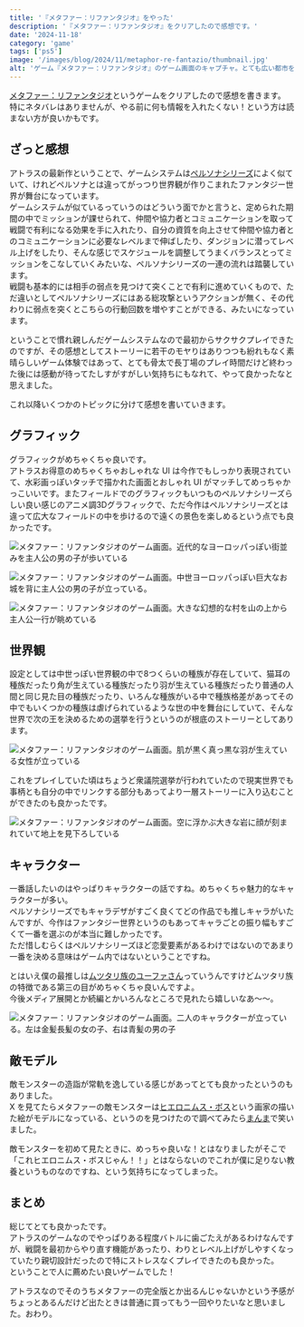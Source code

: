 ```yaml
---
title: '『メタファー：リファンタジオ』をやった'
description: '『メタファー：リファンタジオ』をクリアしたので感想です。'
date: '2024-11-18'
category: 'game'
tags: ['ps5']
image: '/images/blog/2024/11/metaphor-re-fantazio/thumbnail.jpg'
alt: 'ゲーム『メタファー：リファンタジオ』のゲーム画面のキャプチャ。とても広い都市を見下ろす大きな階段を2人の男性キャラクターが登っているシーン。'
---
```


[メタファー：リファンタジオ](https://rpg.jp/)というゲームをクリアしたので感想を書きます。  
特にネタバレはありませんが、やる前に何も情報を入れたくない！という方は読まない方が良いかもです。

## ざっと感想

アトラスの最新作ということで、ゲームシステムは[ペルソナシリーズ](https://www.atlus.co.jp/series/persona/)によく似ていて、けれどペルソナとは違ってがっつり世界観が作りこまれたファンタジー世界が舞台になっています。  
ゲームシステムが似ているっていうのはどういう面でかと言うと、定められた期間の中でミッションが課せられて、仲間や協力者とコミュニケーションを取って戦闘で有利になる効果を手に入れたり、自分の資質を向上させて仲間や協力者とのコミュニケーションに必要なレベルまで伸ばしたり、ダンジョンに潜ってレベル上げをしたり、そんな感じでスケジュールを調整してうまくバランスとってミッションをこなしていくみたいな、ペルソナシリーズの一連の流れは踏襲しています。  
戦闘も基本的には相手の弱点を見つけて突くことで有利に進めていくもので、ただ違いとしてペルソナシリーズにはある総攻撃というアクションが無く、その代わりに弱点を突くとこちらの行動回数を増やすことができる、みたいになっています。

ということで慣れ親しんだゲームシステムなので最初からサクサクプレイできたのですが、その感想としてストーリーに若干のモヤりはありつつも紛れもなく素晴らしいゲーム体験ではあって、とても骨太で長丁場のプレイ時間だけど終わった後には感動が待ってたしすがすがしい気持ちにもなれて、やって良かったなと思えました。

これ以降いくつかのトピックに分けて感想を書いていきます。

## グラフィック

グラフィックがめちゃくちゃ良いです。  
アトラスお得意のめちゃくちゃおしゃれな UI は今作でもしっかり表現されていて、水彩画っぽいタッチで描かれた画面とおしゃれ UI がマッチしてめっちゃかっこいいです。またフィールドでのグラフィックもいつものペルソナシリーズらしい良い感じのアニメ調3Dグラフィックで、ただ今作はペルソナシリーズとは違って広大なフィールドの中を歩けるので遠くの景色を楽しめるという点でも良かったです。

![メタファー：リファンタジオのゲーム画面。近代的なヨーロッパっぽい街並みを主人公の男の子が歩いている](/images/blog/2024/11/metaphor-re-fantazio/01.jpg '近代的な街並みが見れたり')

![メタファー：リファンタジオのゲーム画面。中世ヨーロッパっぽい巨大なお城を背に主人公の男の子が立っている。](/images/blog/2024/11/metaphor-re-fantazio/02.jpg '中世っぽいお城が見れたり')

![メタファー：リファンタジオのゲーム画面。大きな幻想的な村を山の上から主人公一行が眺めている](/images/blog/2024/11/metaphor-re-fantazio/03.jpg 'イラストと組み合わせとかもあったり')

## 世界観

設定としては中世っぽい世界観の中で8つくらいの種族が存在していて、猫耳の種族だったり角が生えている種族だったり羽が生えている種族だったり普通の人間と同じ見た目の種族だったり、いろんな種族がいる中で種族格差があってその中でもいくつかの種族は虐げられているような世の中を舞台にしていて、そんな世界で次の王を決めるための選挙を行うというのが根底のストーリーとしてあります。

![メタファー：リファンタジオのゲーム画面。肌が黒く真っ黒な羽が生えている女性が立っている](/images/blog/2024/11/metaphor-re-fantazio/04.jpg 'いろんな見た目の種族がいる')

これをプレイしていた頃はちょうど衆議院選挙が行われていたので現実世界でも事柄とも自分の中でリンクする部分もあってより一層ストーリーに入り込むことができたのも良かったです。

![メタファー：リファンタジオのゲーム画面。空に浮かぶ大きな岩に顔が刻まれていて地上を見下ろしている](/images/blog/2024/11/metaphor-re-fantazio/05.jpg '選挙を取り仕切っている顔。ムジュラの月かと思った')

## キャラクター

一番話したいのはやっぱりキャラクターの話ですね。めちゃくちゃ魅力的なキャラクターが多い。  
ペルソナシリーズでもキャラデザがすごく良くてどの作品でも推しキャラがいたんですが、今作はファンタジー世界というのもあってキャラごとの振り幅もすごくて一番を選ぶのが本当に難しかったです。  
ただ惜しむらくはペルソナシリーズほど恋愛要素があるわけではないのであまり一番を決める意味はゲーム内ではないということですね。

とはいえ僕の最推しは[ムツタリ族のユーファさん](https://rpg.jp/character-07/)っていうんですけどムツタリ族の特徴である第三の目がめちゃくちゃ良いんですよ。  
今後メディア展開とか続編とかいろんなところで見れたら嬉しいなあ～～。

![メタファー：リファンタジオのゲーム画面。二人のキャラクターが立っている。左は金髪長髪の女の子、右は青髪の男の子](/images/blog/2024/11/metaphor-re-fantazio/06.jpg '遠くて全然わからないんだけど左がユーファです')

## 敵モデル

敵モンスターの造詣が常軌を逸している感じがあってとても良かったというのもありました。  
X を見てたらメタファーの敵モンスターは[ヒエロニムス・ボス](https://ja.wikipedia.org/wiki/%E3%83%92%E3%82%A8%E3%83%AD%E3%83%8B%E3%83%A0%E3%82%B9%E3%83%BB%E3%83%9C%E3%82%B9)という画家の描いた絵がモデルになっている、というのを見つけたので調べてみたら[まんま](https://ja.wikipedia.org/wiki/%E3%83%92%E3%82%A8%E3%83%AD%E3%83%8B%E3%83%A0%E3%82%B9%E3%83%BB%E3%83%9C%E3%82%B9#/media/%E3%83%95%E3%82%A1%E3%82%A4%E3%83%AB:El_jard%C3%ADn_de_las_Delicias,_de_El_Bosco.jpg)で笑いました。

敵モンスターを初めて見たときに、めっちゃ良いな！とはなりましたがそこで「これヒエロニムス・ボスじゃん！！」とはならないのでこれが僕に足りない教養というものなのですね、という気持ちになってしまった。

## まとめ

総じてとても良かったです。  
アトラスのゲームなのでやっぱりある程度バトルに歯ごたえがあるわけなんですが、戦闘を最初からやり直す機能があったり、わりとレベル上げがしやすくなっていたり親切設計だったので特にストレスなくプレイできたのも良かった。  
ということで人に薦めたい良いゲームでした！

アトラスなのでそのうちメタファーの完全版とか出るんじゃないかという予感がちょっとあるんだけど出たときは普通に買ってもう一回やりたいなと思いました。おわり。
